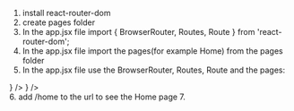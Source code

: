 1. install react-router-dom
2. create pages folder
3. In the app.jsx file import { BrowserRouter, Routes, Route } from 'react-router-dom';
4. In the app.jsx file import the pages(for example Home) from the pages folder
5. In the app.jsx file use the BrowserRouter, Routes, Route and the pages:
<div>
    <BrowserRouter>
        <Routes>
          <Route index element={<Home />} />
          <Route path='/home' element={<Home />} />
        </Routes>
    </BrowserRouter>
</div>
6. add /home to the url to see the Home page
7. 